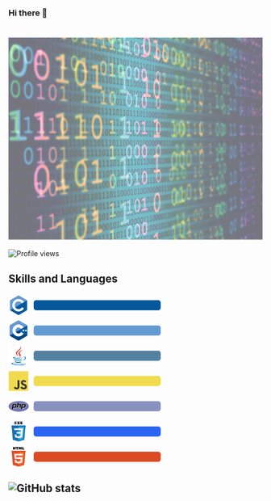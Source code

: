 ### Hi there 👋

<style>
  @keyframes fadeInOut {
    0% {
      opacity: 0;
    }
    50% {
      opacity: 1;
    }
    100% {
      opacity: 0;
    }
  }

  .animated-image {
    animation: fadeInOut 3s linear infinite;
  }

  .skills {
    margin-top: 20px;
  }

  .skill {
    margin-bottom: 10px;
    display: flex;
    align-items: center;
  }

  .skill img {
    margin-right: 10px;
  }

  .skill-bar {
    height: 20px;
    border-radius: 5px;
    background-color: lightgray;
    width: 50%; /* Adjust the width to represent proficiency */
    transition: width 1s ease-in-out; /* Add animation to the skill bars */
  }

  /* Define different colors for skills */
  .skill-bar.c {
    background-color: #03599c; /* C language */
  }

  .skill-bar.cpp {
    background-color: #649ad2; /* C++ */
  }

  .skill-bar.java {
    background-color: #5382a1; /* Java */
  }

  .skill-bar.javascript {
    background-color: #f0db4f; /* JavaScript */
  }

  .skill-bar.php {
    background-color: #8892bf; /* PHP */
  }

  .skill-bar.css {
    background-color: #2965f1; /* CSS */
  }

  .skill-bar.html {
    background-color: #dd4b25; /* HTML5 */
  }

  /* Add more styles for different skills as needed */
</style>

<h1 align="center">
   <img src="https://github.com/hasitha1998/hasitha1998/blob/main/code.jpg" width="750px" height="400px" align="center" class="animated-image"/>
</h1>

![Profile views](https://gpvc.arturio.dev/hasitha1998)

## <h2>Skills and Languages</h2>

<div class="skills">
  <div class="skill">
    <img src="https://raw.githubusercontent.com/devicons/devicon/master/icons/c/c-original.svg" alt="c" width="40" height="40"/>
    <div class="skill-bar c"></div>
  </div>
  <div class="skill">
    <img src="https://raw.githubusercontent.com/devicons/devicon/master/icons/cplusplus/cplusplus-original.svg" alt="cplusplus" width="40" height="40"/>
    <div class="skill-bar cpp"></div>
  </div>
  <div class="skill">
    <img src="https://raw.githubusercontent.com/devicons/devicon/master/icons/java/java-original.svg" alt="java" width="40" height="40"/>
    <div class="skill-bar java"></div>
  </div>
  <div class="skill">
    <img src="https://raw.githubusercontent.com/devicons/devicon/master/icons/javascript/javascript-original.svg" alt="javascript" width="40" height="40"/>
    <div class="skill-bar javascript"></div>
  </div>
  <div class="skill">
    <img src="https://raw.githubusercontent.com/devicons/devicon/master/icons/php/php-original.svg" alt="php" width="40" height="40"/>
    <div class="skill-bar php"></div>
  </div>
  <div class="skill">
    <img src="https://raw.githubusercontent.com/devicons/devicon/master/icons/css3/css3-original-wordmark.svg" alt="css3" width="40" height="40"/>
    <div class="skill-bar css"></div>
  </div>
  <div class="skill">
    <img src="https://raw.githubusercontent.com/devicons/devicon/master/icons/html5/html5-original-wordmark.svg" alt="html5" width="40" height="40"/>
    <div class="skill-bar html"></div>
  </div>
</div>

## ![GitHub stats](https://github-readme-stats.vercel.app/api?username=hasitha1998&show_icons=true)
